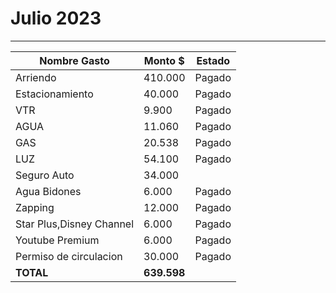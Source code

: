 # Julio 2023
----

| Nombre Gasto  | Monto $  | Estado |
|---|---|--|
|   Arriendo |  410.000  |  Pagado | 
|   Estacionamiento | 40.000   |  Pagado | 
|   VTR  | 9.900  |  Pagado | 
|   AGUA | 11.060 |  Pagado  | 
|   GAS | 20.538 | Pagado | 
|   LUZ | 54.100 | Pagado   |  
|   Seguro Auto | 34.000 |   |    |
|   Agua Bidones | 6.000 |  Pagado  |  
|   Zapping | 12.000 |  Pagado  |
|   Star Plus,Disney Channel | 6.000 |  Pagado | 
|   Youtube Premium | 6.000 |  Pagado |
|   Permiso de circulacion | 30.000 |  Pagado |
 **TOTAL** |  **639.598** |  